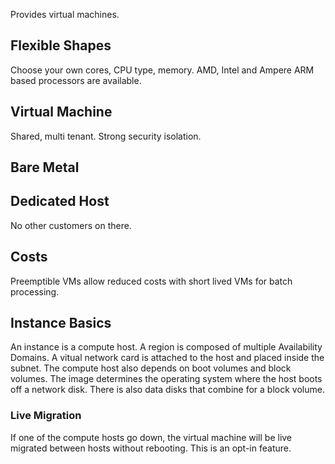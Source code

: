 Provides virtual machines.

## Flexible Shapes
Choose your own cores, CPU type, memory. AMD, Intel and Ampere ARM based processors are available. 

## Virtual Machine

Shared, multi tenant. Strong security isolation. 

## Bare Metal

## Dedicated Host

No other customers on there. 


## Costs

Preemptible VMs allow reduced costs with short lived VMs for batch processing. 

## Instance Basics

An instance is a compute host. A region is composed of multiple Availability Domains. A vitual network card is attached to the host and placed inside the subnet. 
The compute host also depends on boot volumes and block volumes. The image determines the operating system where the host boots off a network disk. There is also data disks that combine for a block volume. 

### Live Migration

If one of the compute hosts go down, the virtual machine will be live migrated between hosts without rebooting. This is an opt-in feature. 